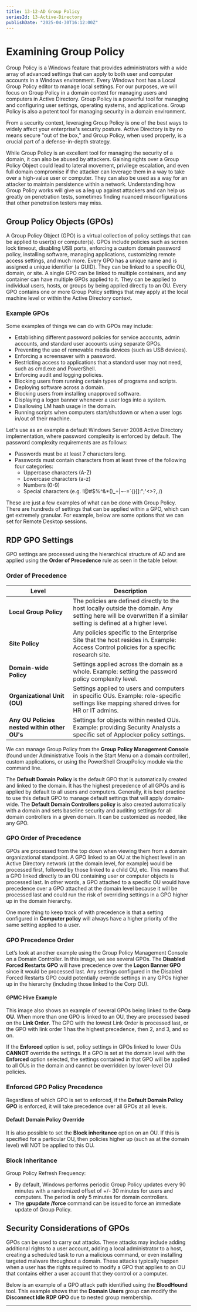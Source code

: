 ```yaml
---
title: 13-12-AD Group Policy
seriesId: 13-Active-Directory
publishDate: "2025-04-30T16:12:00Z"
---
```


# Examining Group Policy

Group Policy is a Windows feature that provides administrators with a wide array of advanced settings that can apply to both user and computer accounts in a Windows environment. Every Windows host has a Local Group Policy editor to manage local settings. For our purposes, we will focus on Group Policy in a domain context for managing users and computers in Active Directory. Group Policy is a powerful tool for managing and configuring user settings, operating systems, and applications. Group Policy is also a potent tool for managing security in a domain environment.

From a security context, leveraging Group Policy is one of the best ways to widely affect your enterprise's security posture. Active Directory is by no means secure "out of the box," and Group Policy, when used properly, is a crucial part of a defense-in-depth strategy. 

While Group Policy is an excellent tool for managing the security of a domain, it can also be abused by attackers. Gaining rights over a Group Policy Object could lead to lateral movement, privilege escalation, and even full domain compromise if the attacker can leverage them in a way to take over a high-value user or computer. They can also be used as a way for an attacker to maintain persistence within a network. Understanding how Group Policy works will give us a leg up against attackers and can help us greatly on penetration tests, sometimes finding nuanced misconfigurations that other penetration testers may miss.

## Group Policy Objects (GPOs)

A Group Policy Object (GPO) is a virtual collection of policy settings that can be applied to user(s) or computer(s). GPOs include policies such as screen lock timeout, disabling USB ports, enforcing a custom domain password policy, installing software, managing applications, customizing remote access settings, and much more. Every GPO has a unique name and is assigned a unique identifier (a GUID). They can be linked to a specific OU, domain, or site. A single GPO can be linked to multiple containers, and any container can have multiple GPOs applied to it. They can be applied to individual users, hosts, or groups by being applied directly to an OU. Every GPO contains one or more Group Policy settings that may apply at the local machine level or within the Active Directory context.

### Example GPOs

Some examples of things we can do with GPOs may include:
- Establishing different password policies for service accounts, admin accounts, and standard user accounts using separate GPOs.
- Preventing the use of removable media devices (such as USB devices).
- Enforcing a screensaver with a password.
- Restricting access to applications that a standard user may not need, such as cmd.exe and PowerShell.
- Enforcing audit and logging policies.
- Blocking users from running certain types of programs and scripts.
- Deploying software across a domain.
- Blocking users from installing unapproved software.
- Displaying a logon banner whenever a user logs into a system.
- Disallowing LM hash usage in the domain.
- Running scripts when computers start/shutdown or when a user logs in/out of their machine.

Let's use as an example a default Windows Server 2008 Active Directory implementation, where password complexity is enforced by default. The password complexity requirements are as follows:
- Passwords must be at least 7 characters long.
- Passwords must contain characters from at least three of the following four categories:
  - Uppercase characters (A-Z)
  - Lowercase characters (a-z)
  - Numbers (0-9)
  - Special characters (e.g. !@#$%^&*()_+|~-=`{}[]:";'<>?,./)

These are just a few examples of what can be done with Group Policy. There are hundreds of settings that can be applied within a GPO, which can get extremely granular. For example, below are some options that we can set for Remote Desktop sessions.

## RDP GPO Settings

GPO settings are processed using the hierarchical structure of AD and are applied using the **Order of Precedence** rule as seen in the table below:

### Order of Precedence

| Level                                  | Description                                                                 |
|----------------------------------------|-----------------------------------------------------------------------------|
| **Local Group Policy**                 | The policies are defined directly to the host locally outside the domain. Any setting here will be overwritten if a similar setting is defined at a higher level. |
| **Site Policy**                        | Any policies specific to the Enterprise Site that the host resides in. Example: Access Control policies for a specific research site. |
| **Domain-wide Policy**                 | Settings applied across the domain as a whole. Example: setting the password policy complexity level. |
| **Organizational Unit (OU)**          | Settings applied to users and computers in specific OUs. Example: role-specific settings like mapping shared drives for HR or IT admins. |
| **Any OU Policies nested within other OU's** | Settings for objects within nested OUs. Example: providing Security Analysts a specific set of Applocker policy settings. |

We can manage Group Policy from the **Group Policy Management Console** (found under Administrative Tools in the Start Menu on a domain controller), custom applications, or using the PowerShell GroupPolicy module via the command line. 

The **Default Domain Policy** is the default GPO that is automatically created and linked to the domain. It has the highest precedence of all GPOs and is applied by default to all users and computers. Generally, it is best practice to use this default GPO to manage default settings that will apply domain-wide. The **Default Domain Controllers policy** is also created automatically with a domain and sets baseline security and auditing settings for all domain controllers in a given domain. It can be customized as needed, like any GPO.

### GPO Order of Precedence

GPOs are processed from the top down when viewing them from a domain organizational standpoint. A GPO linked to an OU at the highest level in an Active Directory network (at the domain level, for example) would be processed first, followed by those linked to a child OU, etc. This means that a GPO linked directly to an OU containing user or computer objects is processed last. In other words, a GPO attached to a specific OU would have precedence over a GPO attached at the domain level because it will be processed last and could run the risk of overriding settings in a GPO higher up in the domain hierarchy. 

One more thing to keep track of with precedence is that a setting configured in **Computer policy** will always have a higher priority of the same setting applied to a user.

### GPO Precedence Order

Let’s look at another example using the Group Policy Management Console on a Domain Controller. In this image, we see several GPOs. The **Disabled Forced Restarts GPO** will have precedence over the **Logon Banner GPO** since it would be processed last. Any settings configured in the Disabled Forced Restarts GPO could potentially override settings in any GPOs higher up in the hierarchy (including those linked to the Corp OU).

#### GPMC Hive Example

This image also shows an example of several GPOs being linked to the **Corp OU**. When more than one GPO is linked to an OU, they are processed based on the **Link Order**. The GPO with the lowest Link Order is processed last, or the GPO with link order 1 has the highest precedence, then 2, and 3, and so on. 

If the **Enforced** option is set, policy settings in GPOs linked to lower OUs **CANNOT** override the settings. If a GPO is set at the domain level with the **Enforced** option selected, the settings contained in that GPO will be applied to all OUs in the domain and cannot be overridden by lower-level OU policies.

### Enforced GPO Policy Precedence

Regardless of which GPO is set to enforced, if the **Default Domain Policy GPO** is enforced, it will take precedence over all GPOs at all levels.

#### Default Domain Policy Override

It is also possible to set the **Block inheritance** option on an OU. If this is specified for a particular OU, then policies higher up (such as at the domain level) will NOT be applied to this OU.

### Block Inheritance

Group Policy Refresh Frequency:
- By default, Windows performs periodic Group Policy updates every 90 minutes with a randomized offset of +/- 30 minutes for users and computers. The period is only 5 minutes for domain controllers.
- The **gpupdate /force** command can be issued to force an immediate update of Group Policy.

## Security Considerations of GPOs

GPOs can be used to carry out attacks. These attacks may include adding additional rights to a user account, adding a local administrator to a host, creating a scheduled task to run a malicious command, or even installing targeted malware throughout a domain. These attacks typically happen when a user has the rights required to modify a GPO that applies to an OU that contains either a user account that they control or a computer.

Below is an example of a GPO attack path identified using the **BloodHound** tool. This example shows that the **Domain Users** group can modify the **Disconnect Idle RDP GPO** due to nested group membership.

---

